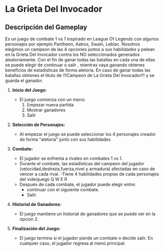 # La Grieta Del Invocador

## Descripción del Gameplay

Es un juego de combate 1 vs 1 inspirado en League Of Legends con algunos personajes por ejemplo Pantheon, Aatrox, Swain, Leblac.
Nosotros elegimos un campeon de las 4 opciones juntos a sus habilidades y pelean en la Grieta Del Invocador contra los NO seleccionados generados aleatoriamente.
Con el fin de ganar todas las batallas en cada una de ellas se puede elegir de continuar o salir , mientras vaya ganando obtenes beneficios de estadisticas de forma aletoria.
En caso de ganar todas las batallas obtienes el titulo de !!!Campeon de La Grieta Del Invocador!!! y se guarda el ganador.

1. **Inicio del Juego:**
   - El juego comienza con un menú:
     1. Empezar nueva partida
     2. Mostrar ganadores
     3. Salir
     
2. **Selección de Personajes:**
   - Al empezar el juego se puede seleccionar los 4 personajes creador de forma "aletoria" junto con sus habilidades


3. **Combate:**
   - El jugador se enfrenta a rivales en combates 1 vs 1.
   - Durante el combate, las estadísticas del campeon del jugador (velocidad,destreza,fuerza,nivel y armadura) afectadas en caso de vencer a cada rival.
   -Tiene 4 habilidades propias de cada personajes del videojuego Q W E R
   - Después de cada combate, el jugador puede elegir entre:
     - continuar con el siguiente combate.
     - Salir.

4. **Historial de Ganadores:**
   - El juego mantiene un historial de ganadores que se puede ver en la opcion 2.

5. **Finalización del Juego:**
   - El juego termina si el jugador pierde un combate o decide salir. En cualquier caso, el jugador regresa al menú principal.

